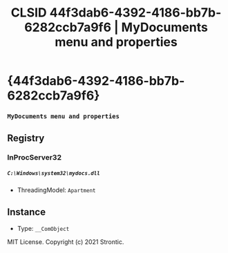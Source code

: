 ﻿---
title: "CLSID 44f3dab6-4392-4186-bb7b-6282ccb7a9f6 | MyDocuments menu and properties"
excerpt: What is COM-Object CLSID 44f3dab6-4392-4186-bb7b-6282ccb7a9f6?
---

# {44f3dab6-4392-4186-bb7b-6282ccb7a9f6}

### `MyDocuments menu and properties`

## Registry


### InProcServer32

##### `C:\Windows\system32\mydocs.dll`
* ThreadingModel: `Apartment`

## Instance

* Type: `__ComObject`

MIT License. Copyright (c) 2021 Strontic.


